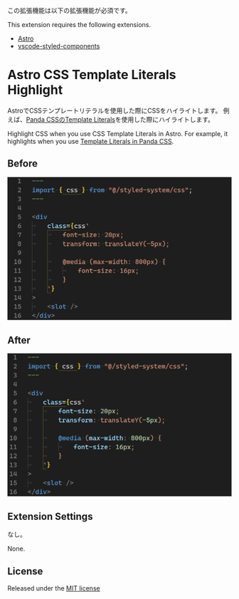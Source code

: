 この拡張機能は以下の拡張機能が必須です。

This extension requires the following extensions.

- [Astro](https://marketplace.visualstudio.com/items?itemName=astro-build.astro-vscode)
- [vscode-styled-components](https://marketplace.visualstudio.com/items?itemName=styled-components.vscode-styled-components)

# Astro CSS Template Literals Highlight

AstroでCSSテンプレートリテラルを使用した際にCSSをハイライトします。
例えば、[Panda CSSのTemplate Literals](https://panda-css.com/docs/concepts/template-literals)を使用した際にハイライトします。

Highlight CSS when you use CSS Template Literals in Astro.
For example, it highlights when you use [Template Literals in Panda CSS](https://panda-css.com/docs/concepts/template-literals).

## Before

![Before hilighting](https://github.com/AkimeAki/Astro-CSS-Template-Literals-Highlight/blob/main/images/doc/before.png)

## After

![After hilighting](https://github.com/AkimeAki/Astro-CSS-Template-Literals-Highlight/blob/main/images/doc/after.png)

## Extension Settings

なし。

None.

## License

Released under the [MIT license](https://opensource.org/license/mit)
